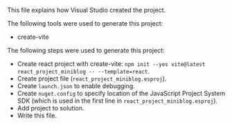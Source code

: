 This file explains how Visual Studio created the project.

The following tools were used to generate this project:
- create-vite

The following steps were used to generate this project:
- Create react project with create-vite: `npm init --yes vite@latest react_project_miniblog -- --template=react`.
- Create project file (`react_project_miniblog.esproj`).
- Create `launch.json` to enable debugging.
- Create `nuget.config` to specify location of the JavaScript Project System SDK (which is used in the first line in `react_project_miniblog.esproj`).
- Add project to solution.
- Write this file.
